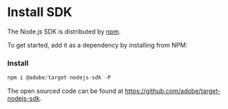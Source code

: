 # Install SDK

The Node.js SDK is distributed by [npm](https://www.npmjs.com/package/@adobe/target-nodejs-sdk).

To get started, add it as a dependency by installing from NPM:

<CodeBlock slots="heading, code" repeat="1" languages="js" />

### Install

```js
npm i @adobe/target-nodejs-sdk -P
```

The open sourced code can be found at <https://github.com/adobe/target-nodejs-sdk>.